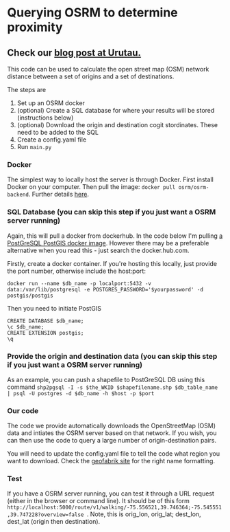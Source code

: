 # Querying OSRM to determine proximity

## Check our [blog post at Urutau.](https://urutau.co.nz/how-to/osrm/)

This code can be used to calculate the open street map (OSM) network distance between a set of origins and a set of destinations.

The steps are
1. Set up an OSRM docker
1. (optional) Create a SQL database for where your results will be stored (instructions below)
1. (optional) Download the origin and destination cogit stordinates. These need to be added to the SQL
1. Create a config.yaml file
1. Run `main.py`


### Docker
The simplest way to locally host the server is through Docker. First install Docker on your computer. Then pull the image: `docker pull osrm/osrm-backend`. Further details [here](https://hub.docker.com/r/osrm/osrm-backend/).

### SQL Database (you can skip this step if you just want a OSRM server running)
Again, this will pull a docker from dockerhub. In the code below I'm pulling [a PostGreSQL PostGIS docker image](https://hub.docker.com/r/postgis/postgis). However there may be a preferable alternative when you read this - just search the docker.hub.com.

Firstly, create a docker container. If you're hosting this locally, just provide the port number, otherwise include the host:port:
```
docker run --name $db_name -p localport:5432 -v data:/var/lib/postgresql -e POSTGRES_PASSWORD='$yourpassword' -d postgis/postgis
```
Then you need to initiate PostGIS
```docker run -it --link $db_name:postgres --rm postgres sh -c 'exec psql -h "$POSTGRES_PORT_5432_TCP_ADDR" -p "$POSTGRES_PORT_5432_TCP_PORT" -U postgres'
CREATE DATABASE $db_name;
\c $db_name;
CREATE EXTENSION postgis;
\q
```

### Provide the origin and destination data (you can skip this step if you just want a OSRM server running)
As an example, you can push a shapefile to PostGreSQL DB using this command
`shp2pgsql -I -s $the_WKID $shapefilename.shp $db_table_name | psql -U postgres -d $db_name -h $host -p $port
`

### Our code
The code we provide automatically downloads the OpenStreetMap (OSM) data and intiates the OSRM server based on that network.
If you wish, you can then use the code to query a large number of origin-destination pairs.

You will need to update the config.yaml file to tell the code what region you want to download. Check the [geofabrik site](http://download.geofabrik.de/) for the right name formatting.

### Test
If you have a OSRM server running, you can test it through a URL request (either in the browser or command line).
It should be of this form `http://localhost:5000/route/v1/walking/-75.556521,39.746364;-75.545551,39.747228?overview=false
`.
Note, this is orig_lon, orig_lat; dest_lon, dest_lat (origin then destination).
